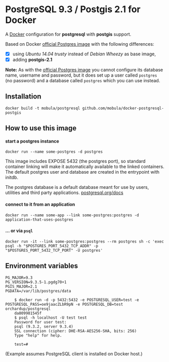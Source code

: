 PostgreSQL 9.3 / Postgis 2.1 for Docker
=======================================

A [Docker](http://www.docker.com) configuration for **postgresql** with **postgis** support.

Based on Docker [official Postgres image](https://registry.hub.docker.com/_/postgres/) with the following differences:
- [x] using _Ubuntu 14.04 trusty_ instead of _Debian Wheezy_ as base image,
- [x] adding **postgis-2.1**

**Note:** As with the [official Postgres image](https://registry.hub.docker.com/_/postgres/) you cannot configure its database name, username and password, but it does set up a user called `postgres` (no password) and a database called `postgres` which you can use instead.




Installation
------------
```
docker build -t mobula/postgresql github.com/mobula/docker-postgresql-postgis
```

How to use this image
---------------------

#### start a postgres instance

```
docker run --name some-postgres -d postgres
```

This image includes EXPOSE 5432 (the postgres port), so standard container linking will make it automatically available to the linked containers. The default postgres user and database are created in the entrypoint with initdb.

The postgres database is a default database meant for use by users, utilities and third party applications. [postgresql.org/docs](http://www.postgresql.org/docs/9.3/interactive/app-initdb.html)

#### connect to it from an application
```
docker run --name some-app --link some-postgres:postgres -d application-that-uses-postgres
```
#### … or via `psql`
```
docker run -it --link some-postgres:postgres --rm postgres sh -c 'exec psql -h "$POSTGRES_PORT_5432_TCP_ADDR" -p "$POSTGRES_PORT_5432_TCP_PORT" -U postgres'
```



Environment variables
---------------------
```
PG_MAJOR=9.3
PG_VERSION=9.3.5-1.pgdg70+1
PGIS_MAJOR=2.1
PGDATA=/var/lib/postgres/data
```





```
    $ docker run -d -p 5432:5432 -e POSTGRESQL_USER=test -e POSTGRESQL_PASS=oe9jaacZLbR9pN -e POSTGRESQL_DB=test orchardup/postgresql
    da809981545f
    $ psql -h localhost -U test test
    Password for user test:
    psql (9.3.2, server 9.3.4)
    SSL connection (cipher: DHE-RSA-AES256-SHA, bits: 256)
    Type "help" for help.

    test=#
````
(Example assumes PostgreSQL client is installed on Docker host.)
